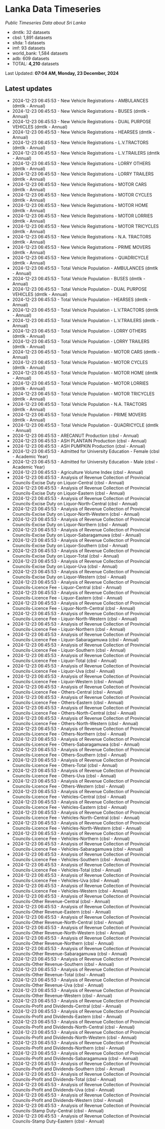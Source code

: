 # Lanka Data Timeseries
*Public Timeseries Data about Sri Lanka*

* dmtlk: 32 datasets
* cbsl: 1,891 datasets
* sltda: 1 datasets
* imf: 93 datasets
* world_bank: 1,584 datasets
* adb: 609 datasets
* TOTAL: **4,210** datasets

Last Updated: **07:04 AM, Monday, 23 December, 2024**

## Latest updates

* 2024-12-23 06:45:53 - New Vehicle Registrations - AMBULANCES (dmtlk - Annual)
* 2024-12-23 06:45:53 - New Vehicle Registrations - BUSES (dmtlk - Annual)
* 2024-12-23 06:45:53 - New Vehicle Registrations - DUAL PURPOSE VEHICLES (dmtlk - Annual)
* 2024-12-23 06:45:53 - New Vehicle Registrations - HEARSES (dmtlk - Annual)
* 2024-12-23 06:45:53 - New Vehicle Registrations - L.V.TRACTORS (dmtlk - Annual)
* 2024-12-23 06:45:53 - New Vehicle Registrations - L.V.TRAILERS (dmtlk - Annual)
* 2024-12-23 06:45:53 - New Vehicle Registrations - LORRY OTHERS (dmtlk - Annual)
* 2024-12-23 06:45:53 - New Vehicle Registrations - LORRY TRAILERS (dmtlk - Annual)
* 2024-12-23 06:45:53 - New Vehicle Registrations - MOTOR CARS (dmtlk - Annual)
* 2024-12-23 06:45:53 - New Vehicle Registrations - MOTOR CYCLES (dmtlk - Annual)
* 2024-12-23 06:45:53 - New Vehicle Registrations - MOTOR HOME (dmtlk - Annual)
* 2024-12-23 06:45:53 - New Vehicle Registrations - MOTOR LORRIES (dmtlk - Annual)
* 2024-12-23 06:45:53 - New Vehicle Registrations - MOTOR TRICYCLES (dmtlk - Annual)
* 2024-12-23 06:45:53 - New Vehicle Registrations - N.A. TRACTORS (dmtlk - Annual)
* 2024-12-23 06:45:53 - New Vehicle Registrations - PRIME MOVERS (dmtlk - Annual)
* 2024-12-23 06:45:53 - New Vehicle Registrations - QUADRICYCLE (dmtlk - Annual)
* 2024-12-23 06:45:53 - Total Vehicle Population - AMBULANCES (dmtlk - Annual)
* 2024-12-23 06:45:53 - Total Vehicle Population - BUSES (dmtlk - Annual)
* 2024-12-23 06:45:53 - Total Vehicle Population - DUAL PURPOSE VEHICLES (dmtlk - Annual)
* 2024-12-23 06:45:53 - Total Vehicle Population - HEARSES (dmtlk - Annual)
* 2024-12-23 06:45:53 - Total Vehicle Population - L.V.TRACTORS (dmtlk - Annual)
* 2024-12-23 06:45:53 - Total Vehicle Population - L.V.TRAILERS (dmtlk - Annual)
* 2024-12-23 06:45:53 - Total Vehicle Population - LORRY OTHERS (dmtlk - Annual)
* 2024-12-23 06:45:53 - Total Vehicle Population - LORRY TRAILERS (dmtlk - Annual)
* 2024-12-23 06:45:53 - Total Vehicle Population - MOTOR CARS (dmtlk - Annual)
* 2024-12-23 06:45:53 - Total Vehicle Population - MOTOR CYCLES (dmtlk - Annual)
* 2024-12-23 06:45:53 - Total Vehicle Population - MOTOR HOME (dmtlk - Annual)
* 2024-12-23 06:45:53 - Total Vehicle Population - MOTOR LORRIES (dmtlk - Annual)
* 2024-12-23 06:45:53 - Total Vehicle Population - MOTOR TRICYCLES (dmtlk - Annual)
* 2024-12-23 06:45:53 - Total Vehicle Population - N.A. TRACTORS (dmtlk - Annual)
* 2024-12-23 06:45:53 - Total Vehicle Population - PRIME MOVERS (dmtlk - Annual)
* 2024-12-23 06:45:53 - Total Vehicle Population - QUADRICYCLE (dmtlk - Annual)
* 2024-12-23 06:45:53 - ARECANUT Production (cbsl - Annual)
* 2024-12-23 06:45:53 - ASH PLANTAIN Production (cbsl - Annual)
* 2024-12-23 06:45:53 - ASH PUMPKIN Production (cbsl - Annual)
* 2024-12-23 06:45:53 - Admitted for University Education - Female (cbsl - Academic Year)
* 2024-12-23 06:45:53 - Admitted for University Education - Male (cbsl - Academic Year)
* 2024-12-23 06:45:53 - Agriculture Volume Index (cbsl - Annual)
* 2024-12-23 06:45:53 - Analysis of Revenue Collection of Provincial Councils-Excise Duty on Liquor-Central (cbsl - Annual)
* 2024-12-23 06:45:53 - Analysis of Revenue Collection of Provincial Councils-Excise Duty on Liquor-Eastern (cbsl - Annual)
* 2024-12-23 06:45:53 - Analysis of Revenue Collection of Provincial Councils-Excise Duty on Liquor-North-Central (cbsl - Annual)
* 2024-12-23 06:45:53 - Analysis of Revenue Collection of Provincial Councils-Excise Duty on Liquor-North-Western (cbsl - Annual)
* 2024-12-23 06:45:53 - Analysis of Revenue Collection of Provincial Councils-Excise Duty on Liquor-Northern (cbsl - Annual)
* 2024-12-23 06:45:53 - Analysis of Revenue Collection of Provincial Councils-Excise Duty on Liquor-Sabaragamuwa (cbsl - Annual)
* 2024-12-23 06:45:53 - Analysis of Revenue Collection of Provincial Councils-Excise Duty on Liquor-Southern (cbsl - Annual)
* 2024-12-23 06:45:53 - Analysis of Revenue Collection of Provincial Councils-Excise Duty on Liquor-Total (cbsl - Annual)
* 2024-12-23 06:45:53 - Analysis of Revenue Collection of Provincial Councils-Excise Duty on Liquor-Uva (cbsl - Annual)
* 2024-12-23 06:45:53 - Analysis of Revenue Collection of Provincial Councils-Excise Duty on Liquor-Western (cbsl - Annual)
* 2024-12-23 06:45:53 - Analysis of Revenue Collection of Provincial Councils-Licence Fee - Liquor-Central (cbsl - Annual)
* 2024-12-23 06:45:53 - Analysis of Revenue Collection of Provincial Councils-Licence Fee - Liquor-Eastern (cbsl - Annual)
* 2024-12-23 06:45:53 - Analysis of Revenue Collection of Provincial Councils-Licence Fee - Liquor-North-Central (cbsl - Annual)
* 2024-12-23 06:45:53 - Analysis of Revenue Collection of Provincial Councils-Licence Fee - Liquor-North-Western (cbsl - Annual)
* 2024-12-23 06:45:53 - Analysis of Revenue Collection of Provincial Councils-Licence Fee - Liquor-Northern (cbsl - Annual)
* 2024-12-23 06:45:53 - Analysis of Revenue Collection of Provincial Councils-Licence Fee - Liquor-Sabaragamuwa (cbsl - Annual)
* 2024-12-23 06:45:53 - Analysis of Revenue Collection of Provincial Councils-Licence Fee - Liquor-Southern (cbsl - Annual)
* 2024-12-23 06:45:53 - Analysis of Revenue Collection of Provincial Councils-Licence Fee - Liquor-Total (cbsl - Annual)
* 2024-12-23 06:45:53 - Analysis of Revenue Collection of Provincial Councils-Licence Fee - Liquor-Uva (cbsl - Annual)
* 2024-12-23 06:45:53 - Analysis of Revenue Collection of Provincial Councils-Licence Fee - Liquor-Western (cbsl - Annual)
* 2024-12-23 06:45:53 - Analysis of Revenue Collection of Provincial Councils-Licence Fee - Others-Central (cbsl - Annual)
* 2024-12-23 06:45:53 - Analysis of Revenue Collection of Provincial Councils-Licence Fee - Others-Eastern (cbsl - Annual)
* 2024-12-23 06:45:53 - Analysis of Revenue Collection of Provincial Councils-Licence Fee - Others-North-Central (cbsl - Annual)
* 2024-12-23 06:45:53 - Analysis of Revenue Collection of Provincial Councils-Licence Fee - Others-North-Western (cbsl - Annual)
* 2024-12-23 06:45:53 - Analysis of Revenue Collection of Provincial Councils-Licence Fee - Others-Northern (cbsl - Annual)
* 2024-12-23 06:45:53 - Analysis of Revenue Collection of Provincial Councils-Licence Fee - Others-Sabaragamuwa (cbsl - Annual)
* 2024-12-23 06:45:53 - Analysis of Revenue Collection of Provincial Councils-Licence Fee - Others-Southern (cbsl - Annual)
* 2024-12-23 06:45:53 - Analysis of Revenue Collection of Provincial Councils-Licence Fee - Others-Total (cbsl - Annual)
* 2024-12-23 06:45:53 - Analysis of Revenue Collection of Provincial Councils-Licence Fee - Others-Uva (cbsl - Annual)
* 2024-12-23 06:45:53 - Analysis of Revenue Collection of Provincial Councils-Licence Fee - Others-Western (cbsl - Annual)
* 2024-12-23 06:45:53 - Analysis of Revenue Collection of Provincial Councils-Licence Fee - Vehicles-Central (cbsl - Annual)
* 2024-12-23 06:45:53 - Analysis of Revenue Collection of Provincial Councils-Licence Fee - Vehicles-Eastern (cbsl - Annual)
* 2024-12-23 06:45:53 - Analysis of Revenue Collection of Provincial Councils-Licence Fee - Vehicles-North-Central (cbsl - Annual)
* 2024-12-23 06:45:53 - Analysis of Revenue Collection of Provincial Councils-Licence Fee - Vehicles-North-Western (cbsl - Annual)
* 2024-12-23 06:45:53 - Analysis of Revenue Collection of Provincial Councils-Licence Fee - Vehicles-Northern (cbsl - Annual)
* 2024-12-23 06:45:53 - Analysis of Revenue Collection of Provincial Councils-Licence Fee - Vehicles-Sabaragamuwa (cbsl - Annual)
* 2024-12-23 06:45:53 - Analysis of Revenue Collection of Provincial Councils-Licence Fee - Vehicles-Southern (cbsl - Annual)
* 2024-12-23 06:45:53 - Analysis of Revenue Collection of Provincial Councils-Licence Fee - Vehicles-Total (cbsl - Annual)
* 2024-12-23 06:45:53 - Analysis of Revenue Collection of Provincial Councils-Licence Fee - Vehicles-Uva (cbsl - Annual)
* 2024-12-23 06:45:53 - Analysis of Revenue Collection of Provincial Councils-Licence Fee - Vehicles-Western (cbsl - Annual)
* 2024-12-23 06:45:53 - Analysis of Revenue Collection of Provincial Councils-Other Revenue-Central (cbsl - Annual)
* 2024-12-23 06:45:53 - Analysis of Revenue Collection of Provincial Councils-Other Revenue-Eastern (cbsl - Annual)
* 2024-12-23 06:45:53 - Analysis of Revenue Collection of Provincial Councils-Other Revenue-North-Central (cbsl - Annual)
* 2024-12-23 06:45:53 - Analysis of Revenue Collection of Provincial Councils-Other Revenue-North-Western (cbsl - Annual)
* 2024-12-23 06:45:53 - Analysis of Revenue Collection of Provincial Councils-Other Revenue-Northern (cbsl - Annual)
* 2024-12-23 06:45:53 - Analysis of Revenue Collection of Provincial Councils-Other Revenue-Sabaragamuwa (cbsl - Annual)
* 2024-12-23 06:45:53 - Analysis of Revenue Collection of Provincial Councils-Other Revenue-Southern (cbsl - Annual)
* 2024-12-23 06:45:53 - Analysis of Revenue Collection of Provincial Councils-Other Revenue-Total (cbsl - Annual)
* 2024-12-23 06:45:53 - Analysis of Revenue Collection of Provincial Councils-Other Revenue-Uva (cbsl - Annual)
* 2024-12-23 06:45:53 - Analysis of Revenue Collection of Provincial Councils-Other Revenue-Western (cbsl - Annual)
* 2024-12-23 06:45:53 - Analysis of Revenue Collection of Provincial Councils-Profit and Dividends-Central (cbsl - Annual)
* 2024-12-23 06:45:53 - Analysis of Revenue Collection of Provincial Councils-Profit and Dividends-Eastern (cbsl - Annual)
* 2024-12-23 06:45:53 - Analysis of Revenue Collection of Provincial Councils-Profit and Dividends-North-Central (cbsl - Annual)
* 2024-12-23 06:45:53 - Analysis of Revenue Collection of Provincial Councils-Profit and Dividends-North-Western (cbsl - Annual)
* 2024-12-23 06:45:53 - Analysis of Revenue Collection of Provincial Councils-Profit and Dividends-Northern (cbsl - Annual)
* 2024-12-23 06:45:53 - Analysis of Revenue Collection of Provincial Councils-Profit and Dividends-Sabaragamuwa (cbsl - Annual)
* 2024-12-23 06:45:53 - Analysis of Revenue Collection of Provincial Councils-Profit and Dividends-Southern (cbsl - Annual)
* 2024-12-23 06:45:53 - Analysis of Revenue Collection of Provincial Councils-Profit and Dividends-Total (cbsl - Annual)
* 2024-12-23 06:45:53 - Analysis of Revenue Collection of Provincial Councils-Profit and Dividends-Uva (cbsl - Annual)
* 2024-12-23 06:45:53 - Analysis of Revenue Collection of Provincial Councils-Profit and Dividends-Western (cbsl - Annual)
* 2024-12-23 06:45:53 - Analysis of Revenue Collection of Provincial Councils-Stamp Duty-Central (cbsl - Annual)
* 2024-12-23 06:45:53 - Analysis of Revenue Collection of Provincial Councils-Stamp Duty-Eastern (cbsl - Annual)
